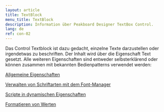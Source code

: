 ```yaml
---
layout: article
title: TextBlock
menu_title: TextBlock
description: Information über Peakboard Designer TextBox Control.
lang: de
ref: con-02
---
```


Das Control Textblock ist dazu gedacht, einzelne Texte darzustellen oder irgendetwas zu beschriften. Der Inhalt wird über die Eigenschaft Text gesetzt. Alle weiteren Eigenschaften sind entweder selbsterklärend oder können zusammen mit bekannten Bedienpatterns verwendet werden:

[Allgemeine Eigenschaften](/controls/01-de-allgemeine-eigenschaften.html)

[Verwalten von Schriftarten mit dem Font-Manager](/misc/04-de-fonts.html)

[Scripte in dynamischen Eigenschaften](/scripting/02-de-dynamischen-eigenschaften.html)

[Formatieren von Werten](/misc/03-de-formatieren-von-Werten.html)
